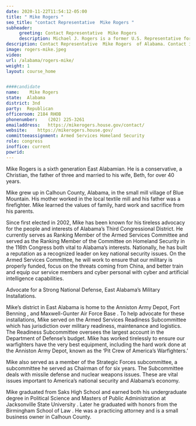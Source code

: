 ```yaml
---
date: 2020-11-22T11:54:12-05:00
title: " Mike Rogers "
seo_title: "contact Representative  Mike Rogers "
subheader:
     greeting: Contact Representative  Mike Rogers  
     description: Michael J. Rogers is a former U.S. Representative for Michigan's 8th congressional district. A member of the Republican Party, Rogers served from 2001 to 2015. From 2011 to 2015, he was Chairman of the Permanent Select Committee on Intelligence. Rogers has a contract to speak on national-security topics on CNN.
description: Contact Representative  Mike Rogers  of Alabama. Contact information for  Mike Rogers  includes email address, phone number, and mailing address.
image: rogers-mike.jpeg
video: 
url: /alabama/rogers-mike/
weight: 1
layout: course_home


####candidate
name:	 Mike Rogers 
state:	Alabama
district: 3nd
party:	Republican
officeroom:	2184 RHOB
phonenumber:	(202) 225-3261
emailaddress:	https://mikerogers.house.gov/contact/
website:	https://mikerogers.house.gov/
committeeassignment: Armed Services Homeland Security
role: congress
inoffice: current
powrid: 
---
```

Mike Rogers is a sixth generation East Alabamian. He is a conservative, a Christian, the father of three and married to his wife, Beth, for over 40 years.

Mike grew up in Calhoun County, Alabama, in the small mill village of Blue Mountain. His mother worked in the local textile mill and his father was a firefighter. Mike learned the values of family, hard work and sacrifice from his parents.

Since first elected in 2002, Mike has been known for his tireless advocacy for the people and interests of Alabama’s Third Congressional District. He currently serves as Ranking Member of the Armed Services Committee  and served as the Ranking Member of the Committee on Homeland Security in the 116th Congress  both vital to Alabama’s interests. Nationally, he has built a reputation as a recognized leader on key national security issues. On the Armed Services Committee, he will work to ensure that our military is properly funded, focus on the threats coming from China, and better train and equip our service members and cyber personal with cyber and artificial intelligence capabilities.

Advocate for a Strong National Defense, East Alabama’s Military Installations.

Mike’s district in East Alabama is home to the Anniston Army Depot, Fort Benning , and Maxwell-Gunter Air Force Base . To help advocate for these installations, Mike served on the Armed Services Readiness Subcommittee  which has jurisdiction over military readiness, maintenance and logistics. The Readiness Subcommittee oversees the largest account in the Department of Defense’s budget. Mike has worked tirelessly to ensure our warfighters have the very best equipment, including the hard work done at the Anniston Army Depot, known as the ‘Pit Crew of America’s Warfighters.’

Mike also served as a member of the Strategic Forces subcommittee, a subcommittee he served as Chairman of for six years. The Subcommittee deals with missile defense and nuclear weapons issues. These are vital issues important to America’s national security and Alabama’s economy.

Mike graduated from Saks High School and earned both his undergraduate degree in Political Science and Masters of Public Administration at Jacksonville State University . Later he graduated with honors from the Birmingham School of Law . He was a practicing attorney and is a small business owner in Calhoun County.

